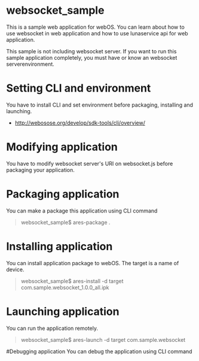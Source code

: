 # websocket_sample
This is a sample web application for webOS. 
You can learn about how to use websocket in web application and how to use lunaservice api for web application.

This sample is not including websocket server. If you want to run this sample application completely, you must have or know an websocket serverenvironment.  

# Setting CLI and environment
You have to install CLI and set environment before packaging, installing and launching.
* http://webosose.org/develop/sdk-tools/cli/overview/

# Modifying application
You have to modify websocket server's URI on websocket.js before packaging your application. 

# Packaging application
You can make a package this application using CLI command
> websocket_sample$ ares-package .

# Installing application
You can install application package to webOS. The target is a name of device. 
> websocket_sample$ ares-install -d target com.sample.websocket_1.0.0_all.ipk

# Launching application
You can run the application remotely.
> websocket_sample$ ares-launch -d target com.sample.websocket

#Debugging application
You can debug the application using CLI command

